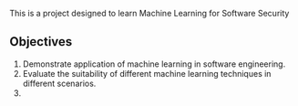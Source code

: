 This is a project designed to learn Machine Learning for Software Security

## Objectives
1. Demonstrate application of machine learning in software engineering.
2. Evaluate the suitability of different machine learning techniques in different scenarios.
3. 